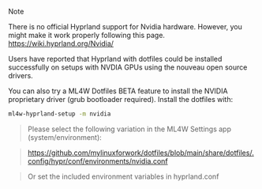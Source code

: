 > [!NOTE]
> There is no official Hyprland support for Nvidia hardware. However, you might make it work properly following this page.
https://wiki.hyprland.org/Nvidia/

Users have reported that Hyprland with dotfiles could be installed successfully on setups with NVDIA GPUs using the nouveau open source drivers. 

You can also try a ML4W Dotfiles BETA feature to install the NVIDIA proprietary driver (grub bootloader required).
Install the dotfiles with: 

```sh
ml4w-hyprland-setup -m nvidia
```

> Please select the following variation in the ML4W Settings app (system/environment):

>https://github.com/mylinuxforwork/dotfiles/blob/main/share/dotfiles/.config/hypr/conf/environments/nvidia.conf

> Or set the included environment variables in hyprland.conf

